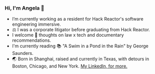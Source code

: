 ### Hi, I'm Angela 👋

- I’m currently working as a resident for Hack Reactor's software engineering immersive.
- :balance_scale: I was a corporate litigator before graduating from Hack Reactor.
- I welcome 💬 thoughts on law x tech and documentary recommendations.
- I'm currently reading :books: "A Swim in a Pond in the Rain" by George Saunders.
- :earth_asia: Born in Shanghai, raised and currently in Texas, with detours in Boston, Chicago, and New York. <a href="https://www.linkedin.com/in/angela-y-wu111/">My LinkedIn, for more.</a>
